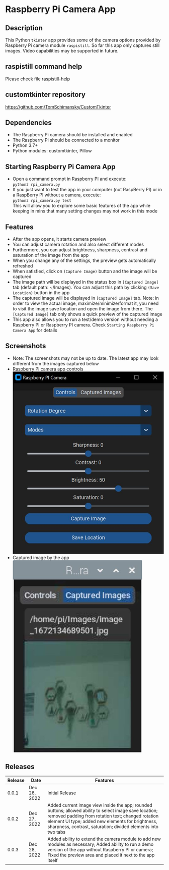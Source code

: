 # Raspberry Pi Camera App
## Description
This Python `tkinter` app provides some of the camera options provided by Raspberry Pi camera module `raspistill`. So far this app only captures still images. Video capabilities may be supported in future.

## raspistill command help
Please check file [raspistill-help](raspistill-help)

## customtkinter repository
https://github.com/TomSchimansky/CustomTkinter

## Dependencies
- The Raspberry Pi camera should be installed and enabled
- The Raspberry Pi should be connected to a monitor
- Python 3.7+
- Python modules: customtkinter, Pillow

## Starting Raspberry Pi Camera App
- Open a command prompt in Raspberry PI and execute:  
`python3 rpi_camera.py`
- If you just want to test the app in your computer (not RaspBerry PI) or in a RaspBerry PI without a camera, execute:  
`python3 rpi_camera.py test`  
This will allow you to explore some basic features of the app while keeping in mins that many setting changes may not work in this mode

## Features
- After the app opens, it starts camera preview
- You can adjust camera rotation and also select different modes
- Furthermore, you can adjust brightness, sharpness, contrast and saturation of the image from the app
- When you change any of the settings, the preview gets automatically refreshed
- When satisfied, click on `(Capture Image)` button and the image will be captured
- The image path will be displayed in the status box in `[Captured Image]` tab (default path: ~/Images). You can adjust this path by clicking `(Save Location)` button in the app
- The captured image will be displayed in `[Captured Image]` tab. Note: in order to view the actual image, maximize/minimize/format it, you need to visit the image save location and open the image from there. The `[Captured Image]` tab only shows a quick preview of the captured image
- This app also allows you to run a test/demo version without needing a Raspberry PI or Raspberry PI camera. Check `Starting Raspberry Pi Camera App` for details

## Screenshots
* Note: The screenshots may not be up to date. The latest app may look different from the images captured below  
* Raspberry Pi camera app controls  
  ![Raspberry Pi Camera App](./images/rpi_image0.jpg)  
* Captured image by the app   
  ![Raspberry Pi Camera App](./images/rpi_image1.jpg)  

## Releases
|Release|Date|Features|
|-------|----|--------|
|0.0.1|Dec 26, 2022|Initial Release|
|0.0.2|Dec 27, 2022|Added current image view inside the app; rounded buttons; allowed ability to select image save location; removed padding from rotation text; changed rotation element UI type; added new elements for brightness, sharpness, contrast, saturation; divided elements into two tabs|
|0.0.3|Dec 28, 2022|Added ability to extend the camera module to add new modules as necessary; Added ability to run a demo version of the app without Raspberry PI or camera; Fixed the preview area and placed it next to the app itself|